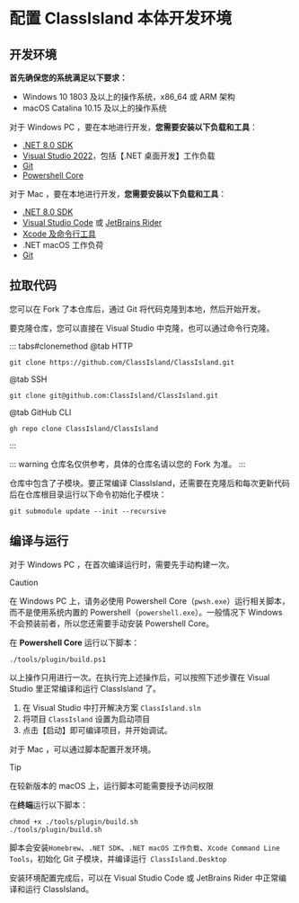 # 配置 ClassIsland **本体**开发环境

## 开发环境

**首先确保您的系统满足以下要求：**

- Windows 10 1803 及以上的操作系统，x86_64 或 ARM 架构
- macOS Catalina 10.15 及以上的操作系统

对于 Windows PC ，要在本地进行开发，**您需要安装以下负载和工具**：

- [.NET 8.0 SDK](https://dotnet.microsoft.com/zh-cn/download/dotnet/8.0)
- [Visual Studio 2022](https://visualstudio.microsoft.com/)，包括【.NET 桌面开发】工作负载
- [Git](https://git-scm.com/)
- [Powershell Core](https://github.com/PowerShell/PowerShell)

对于 Mac ，要在本地进行开发，**您需要安装以下负载和工具**：

- [.NET 8.0 SDK](https://dotnet.microsoft.com/zh-cn/download/dotnet/8.0)
- [Visual Studio Code](https://code.visualstudio.com) 或 [JetBrains Rider](https://www.jetbrains.com/zh-cn/rider/)
- [Xcode 及命令行工具](https://developer.apple.com/cn/xcode/resources/)
- .NET macOS 工作负荷
- [Git](https://git-scm.com/)

## 拉取代码

您可以在 Fork 了本仓库后，通过 Git 将代码克隆到本地，然后开始开发。

要克隆仓库，您可以直接在 Visual Studio 中克隆，也可以通过命令行克隆。

::: tabs#clonemethod
@tab HTTP

```shell
git clone https://github.com/ClassIsland/ClassIsland.git
```

@tab SSH

```shell
git clone git@github.com:ClassIsland/ClassIsland.git
```

@tab GitHub CLI

```shell
gh repo clone ClassIsland/ClassIsland
```
:::

::: warning
仓库名仅供参考，具体的仓库名请以您的 Fork 为准。
:::

仓库中包含了子模块。要正常编译 ClassIsland，还需要在克隆后和每次更新代码后在仓库根目录运行以下命令初始化子模块：

``` shell
git submodule update --init --recursive
```

## 编译与运行

对于 Windows PC ，在首次编译运行时，需要先手动构建一次。

> [!caution]
> 在 Windows PC 上，请务必使用 Powershell Core（`pwsh.exe`）运行相关脚本，而不是使用系统内置的 Powershell（`powershell.exe`）。一般情况下 Windows 不会预装前者，所以您还需要手动安装 Powershell Core。

在 **Powershell Core** 运行以下脚本：

``` shell
./tools/plugin/build.ps1
```

以上操作只用进行一次。在执行完上述操作后，可以按照下述步骤在 Visual Studio 里正常编译和运行 ClassIsland 了。

1. 在 Visual Studio 中打开解决方案 `ClassIsland.sln`
2. 将项目 `ClassIsland` 设置为启动项目
3. 点击【启动】即可编译项目，并开始调试。



对于 Mac ，可以通过脚本配置开发环境。

> [!tip]
> 在较新版本的 macOS 上，运行脚本可能需要授予访问权限

在**终端**运行以下脚本：

``` shell
chmod +x ./tools/plugin/build.sh
./tools/plugin/build.sh
```

脚本会安装`Homebrew`、`.NET SDK`、`.NET macOS 工作负载`、`Xcode Command Line Tools`，初始化 Git 子模块，并编译运行` ClassIsland.Desktop`

安装环境配置完成后，可以在 Visual Studio Code 或 JetBrains Rider 中正常编译和运行 ClassIsland。
